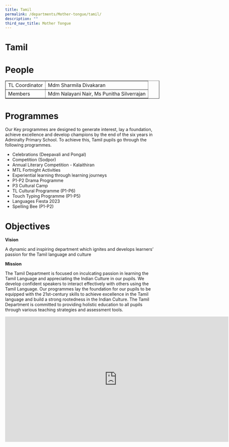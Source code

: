```yaml
---
title: Tamil
permalink: /departments/Mother-tongue/tamil/
description: ""
third_nav_title: Mother Tongue
---
```

# Tamil

# People
<table border="1" cellspacing="0" class="tg">
    <tbody><tr>
      <td height="28" class="tg-zr06">TL Coordinator</td>
      <td class="tg-zr06">Mdm Sharmila Divakaran</td>
    </tr>
    <tr>
      <td height="28" class="tg-zr06">Members</td>
      <td class="tg-zr06">Mdm Nalayani Nair, Ms Punitha Silverrajan</td>
</tr></tbody></table>

# Programmes

Our Key programmes are designed to generate interest, lay a foundation, achieve excellence and develop champions by the end of the six years in Admiralty Primary School. To achieve this, Tamil pupils go through the following programmes.

-  Celebrations (Deepavali and Pongal)
- Competition (Sodpor)
- Annual Literary Competition - Kalaithiran
- MTL Fortnight Activities
- Experiential learning through learning journeys
- P1-P2 Drama Programme
- P3 Cultural Camp
- TL Cultural Programme (P1-P6)
- Touch Typing Programme (P1-P5)
- Languages Fiesta 2023
- Spelling Bee (P1-P2)

# Objectives

**Vision**

A dynamic and inspiring department which ignites and develops learners’ passion for the Tamil language and culture

**Mission**

The Tamil Department is focused on inculcating passion in learning the Tamil Language and appreciating the Indian Culture in our pupils. We develop confident speakers to interact effectively with others using the Tamil Language. Our programmes lay the foundation for our pupils to be equipped with the 21st-century skills to achieve excellence in the Tamil language and build a strong rootedness in the Indian Culture. The Tamil Department is committed to providing holistic education to all pupils through various teaching strategies and assessment tools.

<iframe allowfullscreen="" allow="accelerometer; autoplay; clipboard-write; encrypted-media; gyroscope; picture-in-picture; web-share" frameborder="0" title="Admiralty Primary School | Annual Literacy Competition (Kalaithiran)" src="https://www.youtube.com/embed/8LxjVL157zY" height="410" width="730"></iframe>